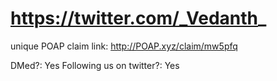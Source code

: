 # https://twitter.com/_Vedanth_

unique POAP claim link: 
http://POAP.xyz/claim/mw5pfq

DMed?: Yes
Following us on twitter?: Yes